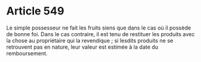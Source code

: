# Article 549

Le simple possesseur ne fait les fruits siens que dans le cas où il possède de bonne foi. Dans le cas contraire, il est tenu de restituer les produits avec la chose au propriétaire qui la revendique ; si lesdits produits ne se retrouvent pas en nature, leur valeur est estimée à la date du remboursement.